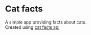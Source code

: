 # Cat facts

A simple app providing facts about cats. <br/>
Created using [cat facts api](https://github.com/alexwohlbruck/cat-facts) <br/>
